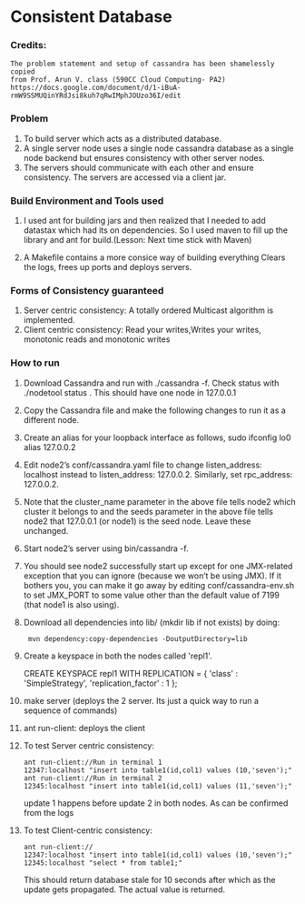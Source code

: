# Consistent Database

### Credits:

    The problem statement and setup of cassandra has been shamelessly copied
    from Prof. Arun V. class (590CC Cloud Computing- PA2)
    https://docs.google.com/document/d/1-iBuA-rmW9SSMUQinYRdJsi8kuh7qRwIMphJOUzo36I/edit


### Problem

1. To build server which acts as a distributed database.
2. A single server node uses a single node cassandra database as a single node
backend but ensures consistency with other server nodes.
3. The servers should communicate with each other and ensure consistency.
The servers are accessed via a client jar.

### Build Environment and Tools used

1. I used ant for building jars and then realized that 
I needed to add datastax which had its on dependencies. So I used 
maven to fill up the library and ant for build.(Lesson: Next time stick with Maven)

2. A Makefile contains a more consice way of building everything
Clears the logs, frees up ports and deploys servers.

### Forms of Consistency guaranteed

1. Server centric consistency:
   A totally ordered Multicast algorithm is implemented.
2. Client centric consistency:
   Read your writes,Writes your writes, monotonic reads and monotonic writes
   
### How to run 
1. Download Cassandra and run with ./cassandra -f. Check status with 
./nodetool status . This should have one node in 127.0.0.1
2. Copy the Cassandra file and make the following changes to run it 
as a different node.
3. Create an alias for your loopback interface as follows, sudo ifconfig lo0 alias 127.0.0.2 
4. Edit node2’s conf/cassandra.yaml file to change listen_address: localhost instead to listen_address: 127.0.0.2. Similarly, set rpc_address: 127.0.0.2.
5. Note that the cluster_name parameter in the above file tells node2 which cluster it belongs to and the seeds parameter in the above file tells node2 that 127.0.0.1 (or node1) is the seed node. Leave these unchanged.
6. Start node2’s server using bin/cassandra -f.
7. You should see node2 successfully start up except for one JMX-related exception that you can ignore (because we won’t be using JMX). If it bothers you, you can make it go away by editing conf/cassandra-env.sh to set JMX_PORT to some value other than the default value of 7199 (that node1 is also using).
8. Download all dependencies into lib/ (mkdir lib if not exists) by doing:

        mvn dependency:copy-dependencies -DoutputDirectory=lib
9. Create a keyspace in both the nodes called 'repl1'.
      
      CREATE KEYSPACE repl1
          WITH REPLICATION = { 'class' : 'SimpleStrategy', 'replication_factor' : 1 };

10. make server (deploys the 2 server. Its just a quick way to run a sequence of commands)
11. ant run-client: deploys the client
12. To test Server centric consistency:

        ant run-client://Run in terminal 1
        12347:localhost "insert into table1(id,col1) values (10,'seven');"
        ant run-client://Run in terminal 2
        12345:localhost "insert into table1(id,col1) values (11,'seven');"
    
    update 1 happens before update 2 in both nodes. As can be confirmed from the logs

13. To test Client-centric consistency:

        ant run-client://
        12347:localhost "insert into table1(id,col1) values (10,'seven');"
        12345:localhost "select * from table1;"
    
    This should return database stale for 10 seconds after which as the update gets
    propagated. The actual value is returned.                              